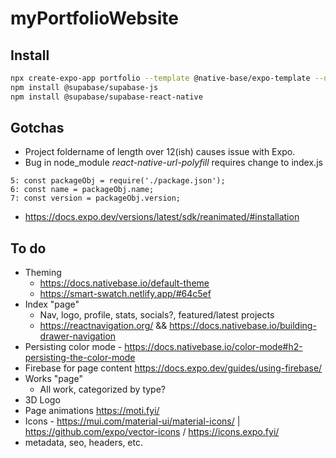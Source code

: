 # myPortfolioWebsite

## Install
```sh
npx create-expo-app portfolio --template @native-base/expo-template --npm
npm install @supabase/supabase-js
npm install @supabase/supabase-react-native
```

## Gotchas
 - Project foldername of length over 12(ish) causes issue with Expo. 
 - Bug in node_module *react-native-url-polyfill* requires change to index.js
```
5: const packageObj = require('./package.json');
6: const name = packageObj.name;
7: const version = packageObj.version;
```
 - https://docs.expo.dev/versions/latest/sdk/reanimated/#installation

## To do
 - Theming
   - https://docs.nativebase.io/default-theme
   - https://smart-swatch.netlify.app/#64c5ef
 - Index "page"
   - Nav, logo, profile, stats, socials?, featured/latest projects
   - https://reactnavigation.org/ && https://docs.nativebase.io/building-drawer-navigation
 - Persisting color mode - https://docs.nativebase.io/color-mode#h2-persisting-the-color-mode 
 - Firebase for page content https://docs.expo.dev/guides/using-firebase/ 
 - Works "page"
   - All work, categorized by type?
 - 3D Logo
 - Page animations https://moti.fyi/
 - Icons - https://mui.com/material-ui/material-icons/ | https://github.com/expo/vector-icons / https://icons.expo.fyi/
 - metadata, seo, headers, etc. 
